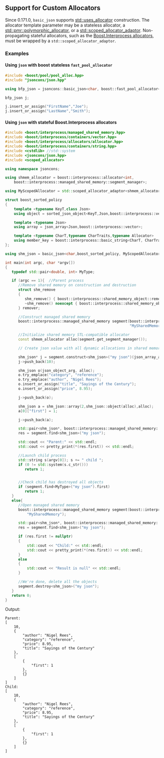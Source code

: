 ## Support for Custom Allocators

Since 0.171.0, `basic_json` supports [std::uses_allocator](https://en.cppreference.com/w/cpp/memory/uses_allocator) construction.
The allocator template parameter may be a stateless allocator, a [std::pmr::polymorphic_allocator](https://en.cppreference.com/w/cpp/memory/polymorphic_allocator), or a [std::scoped_allocator_adaptor](https://en.cppreference.com/w/cpp/memory/scoped_allocator_adaptor).
Non-propagating stateful allocators, such as the [Boost.Interprocess allocators](https://www.boost.org/doc/libs/1_82_0/doc/html/interprocess/allocators_containers.html#interprocess.allocators_containers.allocator_introduction),
must be wrapped by a `std::scoped_allocator_adaptor`.

### Examples

#### Using `json` with boost stateless `fast_pool_allocator`
```cpp
#include <boost/pool/pool_alloc.hpp>
#include "jsoncons/json.hpp"

using bfp_json = jsoncons::basic_json<char, boost::fast_pool_allocator<void>>;

bfp_json j;

j.insert_or_assign("FirstName","Joe");
j.insert_or_assign("LastName","Smith");
```

#### Using `json` with stateful Boost.Interprocess allocators

```cpp
#include <boost/interprocess/managed_shared_memory.hpp>
#include <boost/interprocess/containers/vector.hpp>
#include <boost/interprocess/allocators/allocator.hpp>
#include <boost/interprocess/containers/string.hpp>
#include <cstdlib> //std::system
#include <jsoncons/json.hpp>
#include <scoped_allocator>

using namespace jsoncons;

using shmem_allocator = boost::interprocess::allocator<int,
    boost::interprocess::managed_shared_memory::segment_manager>;

using MyScopedAllocator = std::scoped_allocator_adaptor<shmem_allocator>;

struct boost_sorted_policy 
{
    template <typename KeyT,class Json>
    using object = sorted_json_object<KeyT,Json,boost::interprocess::vector>;

    template <typename Json>
    using array = json_array<Json,boost::interprocess::vector>;

    template <typename CharT,typename CharTraits,typename Allocator>
    using member_key = boost::interprocess::basic_string<CharT, CharTraits, Allocator>;
};

using shm_json = basic_json<char,boost_sorted_policy, MyScopedAllocator>;

int main(int argc, char *argv[])
{
   typedef std::pair<double, int> MyType;

   if (argc == 1){  //Parent process
      //Remove shared memory on construction and destruction
      struct shm_remove
      {
         shm_remove() { boost::interprocess::shared_memory_object::remove("MySharedMemory"); }
         ~shm_remove() noexcept { boost::interprocess::shared_memory_object::remove("MySharedMemory"); }
      } remover;

      //Construct managed shared memory
      boost::interprocess::managed_shared_memory segment(boost::interprocess::create_only, 
                                                         "MySharedMemory", 65536);

      //Initialize shared memory STL-compatible allocator
      const shmem_allocator alloc(segment.get_segment_manager());

      // Create json value with all dynamic allocations in shared memory

      shm_json* j = segment.construct<shm_json>("my json")(json_array_arg, alloc);
      j->push_back(10);

      shm_json o(json_object_arg, alloc);
      o.try_emplace("category", "reference");
      o.try_emplace("author", "Nigel Rees");
      o.insert_or_assign("title", "Sayings of the Century");
      o.insert_or_assign("price", 8.95);

      j->push_back(o);

      shm_json a = shm_json::array(2,shm_json::object(alloc),alloc);
      a[0]["first"] = 1;

      j->push_back(a);

      std::pair<shm_json*, boost::interprocess::managed_shared_memory::size_type> res;
      res = segment.find<shm_json>("my json");

      std::cout << "Parent:" << std::endl;
      std::cout << pretty_print(*(res.first)) << std::endl;

      //Launch child process
      std::string s(argv[0]); s += " child ";
      if (0 != std::system(s.c_str()))
         return 1;


      //Check child has destroyed all objects
      if (segment.find<MyType>("my json").first)
         return 1;
   }
   else{
      //Open managed shared memory
      boost::interprocess::managed_shared_memory segment(boost::interprocess::open_only, 
          "MySharedMemory");

      std::pair<shm_json*, boost::interprocess::managed_shared_memory::size_type> res;
      res = segment.find<shm_json>("my json");

      if (res.first != nullptr)
      {
          std::cout << "Child:" << std::endl;
          std::cout << pretty_print(*(res.first)) << std::endl;
      }
      else
      {
          std::cout << "Result is null" << std::endl;
      }

      //We're done, delete all the objects
      segment.destroy<shm_json>("my json");
   }
   return 0;
}

```
Output:
```
Parent:
[
    10,
    {
        "author": "Nigel Rees",
        "category": "reference",
        "price": 8.95,
        "title": "Sayings of the Century"
    },
    [
        {
            "first": 1
        },
        {}
    ]
]
Child:
[
    10,
    {
        "author": "Nigel Rees",
        "category": "reference",
        "price": 8.95,
        "title": "Sayings of the Century"
    },
    [
        {
            "first": 1
        },
        {}
    ]
]
```
